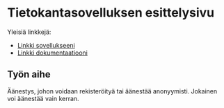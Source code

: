 # Tietokantasovelluksen esittelysivu

Yleisiä linkkejä:

* [Linkki sovellukseeni](https://www.cs.helsinki.fi)
* [Linkki dokumentaatiooni](https://www.github.com)

## Työn aihe

Äänestys, johon voidaan rekisteröityä tai äänestää anonyymisti. Jokainen voi äänestää vain kerran.
